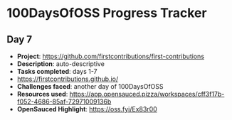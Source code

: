 # 100DaysOfOSS Progress Tracker

## Day 7

- **Project**: https://github.com/firstcontributions/first-contributions
- **Description**: auto-descriptive
- **Tasks completed**: days 1-7
 - https://firstcontributions.github.io/
- **Challenges faced**: another day of 100DaysOfOSS
- **Resources used**: https://app.opensauced.pizza/workspaces/cff3f17b-f052-4686-85af-72971009136b
- **OpenSauced Highlight**: https://oss.fyi/Ex83r00